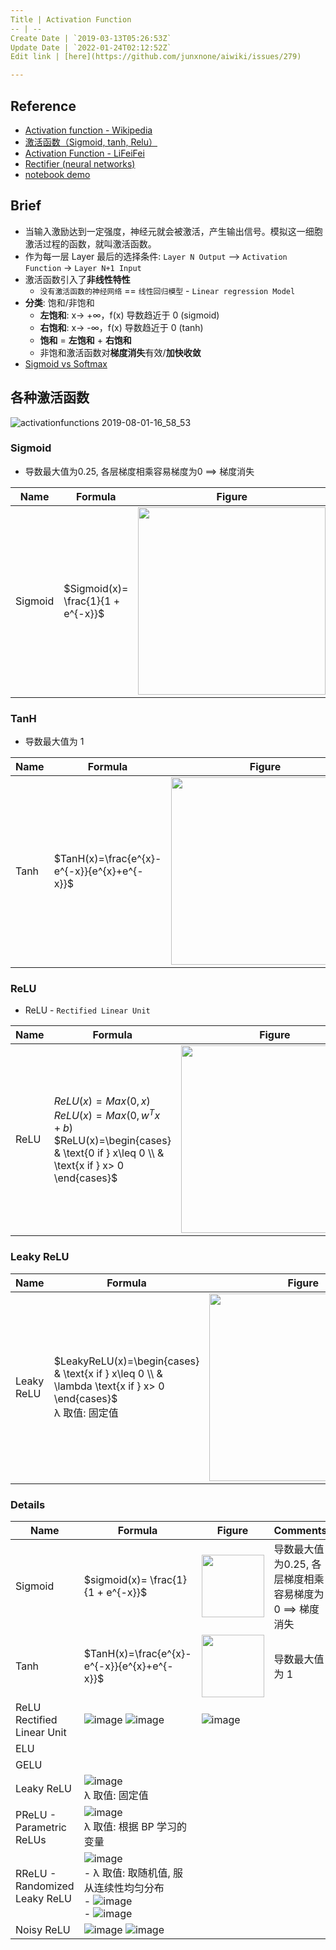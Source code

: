 ```yaml
---
Title | Activation Function
-- | --
Create Date | `2019-03-13T05:26:53Z`
Update Date | `2022-01-24T02:12:52Z`
Edit link | [here](https://github.com/junxnone/aiwiki/issues/279)

---
```

## Reference
- [Activation function - Wikipedia](https://en.wikipedia.org/wiki/Activation_function)
- [激活函数（Sigmoid, tanh, Relu）](https://blog.csdn.net/weixin_41417982/article/details/81437088)
- [Activation Function - LiFeiFei](https://study.163.com/course/courseLearn.htm?courseId=1004697005#/learn/video?lessonId=1050369427&courseId=1004697005)
- [Rectifier (neural networks)](https://en.wikipedia.org/wiki/Rectifier_(neural_networks))
- [notebook demo](https://github.com/junxnone/examples/blob/master/nn/Activation_Function.ipynb)

## Brief
- 当输入激励达到一定强度，神经元就会被激活，产生输出信号。模拟这一细胞激活过程的函数，就叫激活函数。
- 作为每一层 Layer 最后的选择条件: `Layer N Output` --> `Activation Function` -> `Layer N+1 Input`
- 激活函数引入了**非线性特性**
  - `没有激活函数的神经网络` == `线性回归模型` - `Linear regression Model`
- **分类**: 饱和/非饱和
  - **左饱和**: x-> +∞，f(x) 导数趋近于 0 (sigmoid)
  - **右饱和**: x-> -∞，f(x) 导数趋近于 0 (tanh)
  - **饱和** = **左饱和** + **右饱和**
  - 非饱和激活函数对**梯度消失**有效/**加快收敛**
- [Sigmoid vs Softmax](/Sigmoid_vs_Softmax)



## 各种激活函数
 
![activationfunctions 2019-08-01-16_58_53](https://user-images.githubusercontent.com/2216970/108931660-f305c600-7682-11eb-980a-b239c9fcddad.gif)


### Sigmoid
- 导数最大值为0.25, 各层梯度相乘容易梯度为0 ==> 梯度消失

Name | Formula | Figure 
-- | -- | -- 
Sigmoid |$Sigmoid(x)= \frac{1}{1 + e^{-x}}$ | <img width="300px" src="https://user-images.githubusercontent.com/2216970/150644672-56f10a62-b025-4989-8ca0-05689e12a17f.png">


### TanH
- 导数最大值为 1 

Name | Formula | Figure 
-- | -- | -- 
Tanh |  $TanH(x)=\frac{e^{x}-e^{-x}}{e^{x}+e^{-x}}$| <img width="300px" src="https://user-images.githubusercontent.com/2216970/150644171-1fad01e1-cccf-4baf-9298-fd5aec6abac5.png">



### ReLU
- ReLU - `Rectified Linear Unit`


Name | Formula | Figure 
-- | -- | -- 
ReLU |  $ReLU(x)=Max(0,x)$<br>$ReLU(x)=Max(0,w^{T}x+b)$<br>$ReLU(x)=\begin{cases}  & \text{0 if } x\leq 0 \\  & \text{x if } x> 0 \end{cases}$ | <img width="300px" src="https://user-images.githubusercontent.com/2216970/150707916-ea8a695f-892e-4ef7-b351-cd572d65f2ce.png">

### Leaky ReLU


Name | Formula | Figure 
-- | -- | -- 
Leaky ReLU | $LeakyReLU(x)=\begin{cases}  & \text{x if } x\leq 0  \\  & \lambda \text{x if } x> 0 \end{cases}$ <br>λ 取值:  固定值| <img width="300px" src="https://user-images.githubusercontent.com/2216970/150710850-9043a6cb-cad6-4704-846d-20e4d748b692.png">

### Details

Name | Formula | Figure | Comments
-- | -- | -- | --
Sigmoid |$sigmoid(x)= \frac{1}{1 + e^{-x}}$ | <img width="100px" src="https://user-images.githubusercontent.com/2216970/150641254-016e40a7-5f30-4f7a-af24-bc4e50749d6b.png">| 导数最大值为0.25, 各层梯度相乘容易梯度为0 ==> 梯度消失
Tanh |  $TanH(x)=\frac{e^{x}-e^{-x}}{e^{x}+e^{-x}}$| <img width="100px" src="https://user-images.githubusercontent.com/2216970/150644171-1fad01e1-cccf-4baf-9298-fd5aec6abac5.png">| 导数最大值为 1 
ReLU<br>Rectified Linear Unit | ![image](https://user-images.githubusercontent.com/2216970/106373634-89153c00-63b6-11eb-8268-f33bad22f76d.png) ![image](https://user-images.githubusercontent.com/2216970/113401331-ca859000-93d5-11eb-86dd-fc9b60ffe3a9.png) | ![image](https://user-images.githubusercontent.com/2216970/106373636-8c102c80-63b6-11eb-84b9-817057c21ddd.png)
ELU | 
GELU | 
Leaky ReLU | ![image](https://user-images.githubusercontent.com/2216970/72238418-9d09c680-3618-11ea-9f66-6aaa0f799628.png)<br>λ 取值:  固定值| | 
PReLU - Parametric ReLUs | ![image](https://user-images.githubusercontent.com/2216970/72238418-9d09c680-3618-11ea-9f66-6aaa0f799628.png) <br>λ 取值:  根据 BP 学习的变量| | 
RReLU - Randomized Leaky ReLU | ![image](https://user-images.githubusercontent.com/2216970/72238418-9d09c680-3618-11ea-9f66-6aaa0f799628.png) <br>- λ 取值: 取随机值, 服从连续性均匀分布<br>  - ![image](https://user-images.githubusercontent.com/2216970/72239086-c6c3ed00-361a-11ea-9927-e1a827df7cad.png)<br>  - ![image](https://user-images.githubusercontent.com/2216970/72239101-d3484580-361a-11ea-9faa-db854ffb3b4e.png)| | 
Noisy ReLU | ![image](https://user-images.githubusercontent.com/2216970/72239128-ec50f680-361a-11ea-81d0-4ca8a7243df5.png) ![image](https://user-images.githubusercontent.com/2216970/72239134-f07d1400-361a-11ea-9da3-b69d0f017b37.png) |


